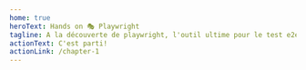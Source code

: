 ```yaml
---
home: true
heroText: Hands on 🎭 Playwright
tagline: A la découverte de playwright, l'outil ultime pour le test e2e ?
actionText: C'est parti!
actionLink: /chapter-1
---
```

